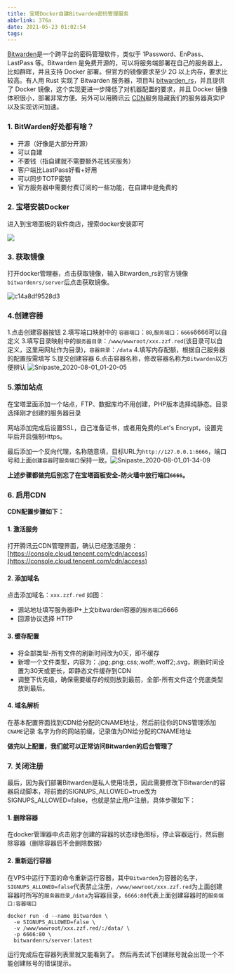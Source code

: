 ```yaml
---
title: 宝塔Docker自建Bitwarden密码管理服务
abbrlink: 376a
date: 2021-05-23 01:02:54
tags:
---
```


[Bitwarden](https://bitwarden.com)是一个跨平台的密码管理软件，类似于 1Password、EnPass、LastPass 等。Bitwarden 是免费开源的，可以将服务端部署在自己的服务器上，比如群晖，并且支持 Docker 部署。但官方的镜像要求至少 2G 以上内存，要求比较高。有人用 Rust 实现了 Bitwarden 服务器，项目叫 [bitwarden_rs](https://github.com/dani-garcia/bitwarden_rs)，并且提供了 Docker 镜像，这个实现更进一步降低了对机器配置的要求，并且 Docker 镜像体积很小，部署非常方便。另外可以用腾讯云 [CDN](https://console.cloud.tencent.com/cdn/access)服务隐藏我们的服务器真实IP以及实现访问加速。

### 1. BitWarden好处都有啥？

- 开源（好像是大部分开源）
- 可以自建
- 不要钱（指自建就不需要额外花钱买服务）
- 客户端比LastPass好看+好用
- 可以同步TOTP密钥
- 官方服务器中需要付费订阅的一些功能，在自建中是免费的

### 2. 宝塔安装Docker

进入到宝塔面板的软件商店，搜索docker安装即可

![](https://img.zzf.red//20200801011631.png#vwid=1247&vhei=489)

### 3. 获取镜像

打开docker管理器，点击获取镜像，输入Bitwarden_rs的官方镜像`bitwardenrs/server`后点击获取镜像。

![c14a8df9528d3](https://img.zzf.red//20200801011742.png#vwid=850&vhei=596)

### 4.创建容器

1.点击创建容器按钮
2.填写端口映射中的  `容器端口`：`80`,`服务端口`：`6666`6666可以自定义
3.填写目录映射中的`服务器目录`：`/www/wwwroot/xxx.zzf.red`(该目录可以自定义，这里用网址作为目录)，`容器目录`：`/data`
 4.填写内存配额，根据自己服务器的配置按需填写
5.提交创建容器
6.点击容器名称，修改容器名称为`Bitwarden`以方便辨认
![Snipaste_2020-08-01_01-20-05](https://img.zzf.red//20200801012025.png#vwid=631&vhei=719)

### 5.添加站点

在宝塔里面添加一个站点，FTP、数据库均不用创建，PHP版本选择纯静态。目录选择刚才创建的服务器目录


网站添加完成后设置SSL，自己准备证书，或者用免费的Let's Encrypt，设置完毕后开启强制Https。

最后添加一个反向代理，名称随意填，目标URL为`http://127.0.0.1:6666`，端口号和上面`创建容器`时`服务端口`保持一致。![Snipaste_2020-08-01_01-34-09](https://img.zzf.red//20200801013443.png#vwid=806&vhei=569)

**上述步骤都做完后别忘了在宝塔面板安全-防火墙中放行端口`6666`。**

### 6. 启用CDN

**CDN配置步骤如下：**

#### 1. 激活服务
打开腾讯云CDN管理界面，确认已经激活服务：[https://console.cloud.tencent.com/cdn/access](https://console.cloud.tencent.com/cdn/access)
#### 2. 添加域名
点击添加域名：`xxx.zzf.red` 如图：
- 源站地址填写服务器IP+上文bitwarden容器的`服务端口`6666
- 回源协议选择 HTTP


#### 3. 缓存配置
- 将全部类型-所有文件的刷新时间改为0天，即不缓存
- 新增一个文件类型，内容为：.jpg;.png;.css;.woff;.woff2;.svg，刷新时间设置为30天或更长，即静态文件缓存到CDN
- 调整下优先级，确保需要缓存的规则放到最前，全部-所有文件这个兜底类型放到最后。
#### 4. 域名解析
在基本配置界面找到CDN给分配的CNAME地址，然后前往你的DNS管理添加 `CNAME`记录 名字为你的网站前缀，记录值为DN给分配的CNAME地址

**做完以上配置，我们就可以正常访问Bitwarden的后台管理了**

### 7. 关闭注册

最后，因为我们部署Bitwarden是私人使用场景，因此需要修改下Bitwarden的容器启动脚本，将前面的SIGNUPS_ALLOWED=true改为SIGNUPS_ALLOWED=false，也就是禁止用户注册。具体步骤如下：

#### 1. 删除容器
在docker管理器中点击刚才创建的容器的状态绿色图标，停止容器运行，然后删除容器（删除容器后不会删除数据）

#### 2. 重新运行容器
 在VPS中运行下面的命令重新运行容器，其中`Bitwarden`为容器的名字，`SIGNUPS_ALLOWED=false`代表禁止注册，`/www/wwwroot/xxx.zzf.red`为上面创建容器时所写的`服务器目录`,`/data`为容器目录，`6666:80`代表上面创建容器时的`服务端口:容器端口`

```
docker run -d --name Bitwarden \
  -e SIGNUPS_ALLOWED=false \
  -v /www/wwwroot/xxx.zzf.red/:/data/ \
  -p 6666:80 \
  bitwardenrs/server:latest
```

运行完成后在容器列表里就又能看到了。
然后再去试下创建账号就会出现一个不能创建账号的错误提示。
